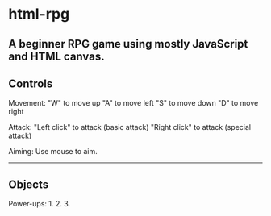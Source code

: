 # html-rpg
A beginner RPG game using mostly JavaScript and HTML canvas.
---------
Controls
---------
Movement:
"W" to move up
"A" to move left
"S" to move down
"D" to move right

Attack:
"Left click" to attack (basic attack)
"Right click" to attack (special attack)

Aiming:
Use mouse to aim.

---------
Objects
---------
Power-ups:
1.
2.
3.
